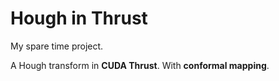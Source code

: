 Hough in Thrust
====

My spare time project. 

A Hough transform in **CUDA Thrust**. With **conformal mapping**.
